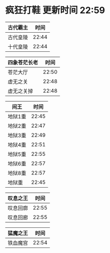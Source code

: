 # 疯狂打鞋 更新时间 22:59

| 古代霸主   | 时间    |
|--------|-------|
| 古代皇陵 | 22:44 |
| 十代皇陵 | 22:44 |

| 四象苍茫长老   | 时间    |
|--------|-------|
| 苍茫大厅 | 22:50 |
| 虚无之关 | 22:48 |
| 虚无之关掉 | 22:48 |

| 间王   | 时间    |
|--------|-------|
| 地狱1重 | 22:45 |
| 地狱2重 | 22:47 |
| 地狱3重 | 22:49 |
| 地狱4重 | 22:51 |
| 地狱5重 | 22:55 |
| 地狱6重 | 22:57 |
| 地狱8重 | 22:57 |
| 地狱重 | 22:45 |

| 叹息之王   | 时间    |
|--------|-------|
| 叹息回廓 | 22:55 |
| 叹息回廊 | 22:55 |

| 猛魔之王   | 时间    |
|--------|-------|
| 铁血魔宫 | 22:54 |